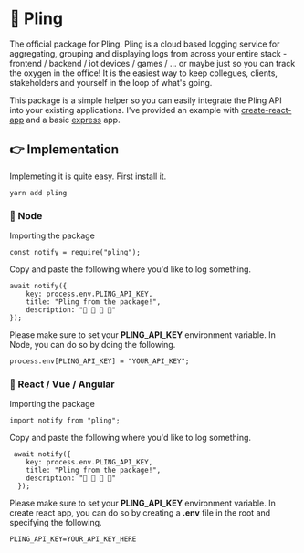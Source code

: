 # 🔔 Pling

The official package for Pling. Pling is a cloud based logging service for aggregating, grouping and displaying logs from across your entire stack - frontend / backend / iot devices / games / ... or maybe just so you can track the oxygen in the office! It is the easiest way to keep collegues, clients, stakeholders and yourself in the loop of what's going.

This package is a simple helper so you can easily integrate the Pling API into your existing applications. I've provided an example with [create-react-app](https://github.com/driescroons/pling-react) and a basic [express](https://github.com/driescroons/pling-express) app.

## 👉 Implementation

Implemeting it is quite easy. First install it.

```
yarn add pling
```

### 🤖 Node

Importing the package

```
const notify = require("pling");
```

Copy and paste the following where you'd like to log something.

```
await notify({
    key: process.env.PLING_API_KEY,
    title: "Pling from the package!",
    description: "👋 👋 👋 👋"
});
```

Please make sure to set your **PLING_API_KEY** environment variable. In Node, you can do so by doing the following.

```
process.env[PLING_API_KEY] = "YOUR_API_KEY";
```

### 🤖 React / Vue / Angular

Importing the package

```
import notify from "pling";
```

Copy and paste the following where you'd like to log something.

```
 await notify({
    key: process.env.PLING_API_KEY,
    title: "Pling from the package!",
    description: "👋 👋 👋 👋"
  });
```

Please make sure to set your **PLING_API_KEY** environment variable. In create react app, you can do so by creating a **.env** file in the root and specifying the following.

```
PLING_API_KEY=YOUR_API_KEY_HERE
```
